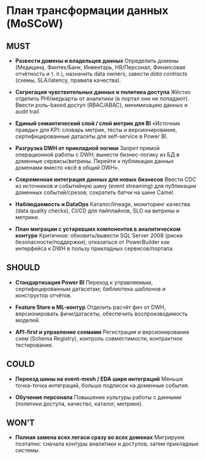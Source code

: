 # План трансформации данных (MoSCoW)

## MUST
- **Развести домены и владельцев данных**
  Определить домены (Медицина, Финтех/Банк, Инвентарь, HR/Персонал, Финансовая отчётность и т. п.), назначить data owners, завести *data contracts* (схемы, SLA/latency, правила качества).

- **Сегрегация чувствительных данных и политика доступа**
  Жёстко отделить PHI/медкарты от аналитики (в портал они не попадают). Ввести роль-based доступ (RBAC/ABAC), минимизацию данных и audit trail.

- **Единый семантический слой / слой метрик для BI**
  «Источник правды» для KPI: словарь метрик, тесты и версионирование, сертифицированные датасеты для self-service в Power BI.

- **Разгрузка DWH от прикладной логики**
  Запрет прямой операционной работы с DWH; вынести бизнес-логику из БД в доменные сервисы/витрины. Перейти к публикации данных доменами вместо «всё в общий DWH».

- **Современная интеграция данных для новых бизнесов**
  Ввести CDC из источников и событийную шину (event streaming) для публикации доменных событий/срезов; сократить батчи на шине Camel.

- **Наблюдаемость и DataOps**
  Каталог/lineage, мониторинг качества (data quality checks), CI/CD для пайплайнов, SLO на витрины и метрики.

- **План миграции с устаревших компонентов в аналитическом контуре**
  Критичное: обновить/вывести SQL Server 2008 (риски безопасности/поддержки); отказаться от PowerBuilder как интерфейса к DWH в пользу прикладных сервисов/портала.

## SHOULD
- **Стандартизация Power BI**
  Переход к управляемым, сертифицированным датасетам; библиотека шаблонов и конструктор отчётов.

- **Feature Store и ML-контур**
  Отделить расчёт фич от DWH, версионировать фичи/датасеты, обеспечить воспроизводимость моделей.

- **API-first и управление схемами**
  Регистрация и версионирование схем (Schema Registry), контроль совместимости, контрактное тестирование.

## COULD
- **Переезд шины на event-mesh / EDA шире интеграций**
  Меньше точка-точка интеграций, больше подписок на доменные события.

- **Обучение персонала**
  Повышение культуры работы с данными (политики доступа, качество, каталог, метрики).

## WON’T
- **Полная замена всех легаси сразу во всех доменах**
  Мигрируем поэтапно: сначала контуры аналитики и доступов, затем прикладные системы.
